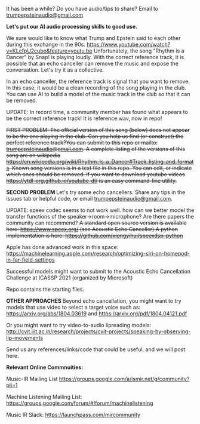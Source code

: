It has been a while? Do you have audio/tips to share? Email to trumpepsteinaudio@gmail.com

<b>Let's put our AI audio processing skills to good use.</b>

We sure would like to know what Trump and Epstein said to each other during this exchange in the 90s. https://www.youtube.com/watch?v=KLcfpU2cubo&feature=youtu.be
Unfortunately, the song "Rhythm is a Dancer" by Snap! is playing loudly. With the correct reference track, it is possible that an echo canceller can remove the music and expose the conversation. Let's try it as a collective.

In an echo canceller, the reference track is signal that you want to remove. In this case, it would be a clean recording of the song playing in the club. You can use AI to build a model of the music track in the club so that it can be removed. 

UPDATE: In record time, a community member has found what appears to be the correct reference track! It is reference.wav, now in repo! 

<del> FIRST PROBLEM: The official version of this song (below) does not appear to be the one playing in the club.  Can you help us find (or construct) the perfect reference track?You can submit to this repo or mailto: trumpepsteinaudio@gmail.com. A complete listing of the versions of this song are on wikipedia https://en.wikipedia.org/wiki/Rhythm_Is_a_Dancer#Track_listing_and_formats. Known song versions is in a text file in this repo. You can edit, or indicate which ones should be removed. If you want to download youtube videos https://ytdl-org.github.io/youtube-dl/ is an easy command-line utility. </del>

<b> SECOND PROBLEM </b> Let's try some echo cancellers. 
Share any tips in the issues tab or helpful code, or email trumpepsteinaudio@gmail.com.

UPDATE: speex codec seems to not work well. how can we better model the transfer functions of the speaker->room->microphone? Are there papers the community can recommend?
<del> A standard open source version is available here: https://www.speex.org/ (see Acoustic Echo Canceller) A python implementation is here: https://github.com/xiongyihui/speexdsp-python </del>


Apple has done advanced work in this space: https://machinelearning.apple.com/research/optimizing-siri-on-homepod-in-far-field-settings

Successful models might want to submit to the Acoustic Echo Cancellation Challenge at ICASSP 2021 (organized by Microsoft)

Repo contains the starting files.

<b> OTHER APPROACHES </b> 
Beyond echo cancellation, you might want to try models that use video to select a target voice such as:
https://arxiv.org/abs/1804.03619 and https://arxiv.org/pdf/1804.04121.pdf

Or you might want to try video-to-audio lipreading models:
http://cvit.iiit.ac.in/research/projects/cvit-projects/speaking-by-observing-lip-movements

Send us any references/links/code that could be useful, and we will post here.

<b> Relevant Online Commnuities: </b>

Music-IR Mailing List https://groups.google.com/a/ismir.net/g/community?pli=1

Machine Listening Mailing List: https://groups.google.com/forum/#!forum/machinelistening

Music IR Slack: https://launchpass.com/mircommunity



